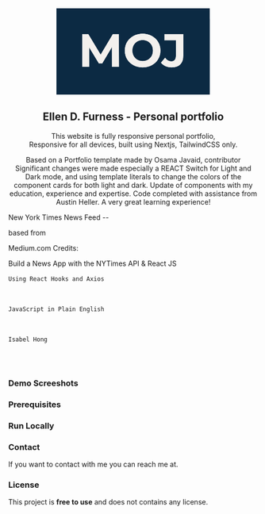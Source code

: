 <div align="center">
  

  <br />
  <br />
  
  <img src="./public/readme-images/moj.png" />

  <h2 align="center">Ellen D. Furness - Personal portfolio</h2>

This website is fully responsive personal portfolio, <br />Responsive for all devices, built using Nextjs, TailwindCSS only.

Based on a Portfolio template made by Osama Javaid, contributor  Significant changes were made especially a REACT Switch for Light and Dark mode, and using template literals to change the colors of the component cards for both light and dark. Update of components with my education, experience and expertise.  Code completed with assistance from Austin Heller. A very great learning experience!
</div>
New York Times News Feed --
<br />

 based from 
 <br />

 Medium.com Credits:
 <br />

 Build a News App with the NYTimes API & React JS
 <br />

    Using React Hooks and Axios
<br />

    JavaScript in Plain English
<br />

    Isabel Hong
<br />


<br />

### Demo Screeshots


### Prerequisites


### Run Locally



### Contact

If you want to contact with me you can reach me at.

### License

This project is **free to use** and does not contains any license.
